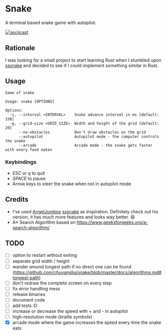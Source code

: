# Snake

A terminal based snake game with autopilot.

[![asciicast](https://asciinema.org/a/528594.svg)](https://asciinema.org/a/528594?t=1)

## Rationale

I was looking for a small project to start learning Rust when I stumbled upon [sssnake](https://github.com/AngelJumbo/sssnake) and decided to see if I could implement something similar in Rust.

## Usage

```
Game of snake

Usage: snake [OPTIONS]

Options:
  -i, --interval <INTERVAL>    Snake advance interval in ms [default: 150]
  -g, --grid-size <GRID_SIZE>  Width and height of the grid [default: 20]
      --no-obstacles           Don't draw obstacles on the grid
      --autopilot              Autopilot mode - the computer controls the snake
      --arcade                 Arcade mode - the snake gets faster with every food eaten
```

### Keybindings

* _ESC_ or _q_ to quit
* _SPACE_ to pause
* Arrow keys to steer the snake when not in autopilot mode

## Credits

* I've used [AngelJumbos](https://github.com/AngelJumbo) [sssnake](https://github.com/AngelJumbo/sssnake) as inspiration. Definitely check out his version, it has much more features and looks way better. :smile:
* A\* Search Algorithm based on https://www.geeksforgeeks.org/a-search-algorithm/

## TODO

- [ ] option to restart without exiting
- [ ] separate grid width / height
- [ ] wander around longest path if no direct one can be found (https://github.com/chuyangliu/snake/blob/master/docs/algorithms.md#longest-path)
- [ ] don't redraw the complete screen on every step
- [ ] fix error handling mess
- [ ] release binaries
- [ ] document code
- [ ] add tests :D
- [ ] increase or decrease the speed with + and - in autopilot
- [ ] high-resolution mode (braille symbols)
- [x] arcade mode where the game increases the speed every time the snake eats
